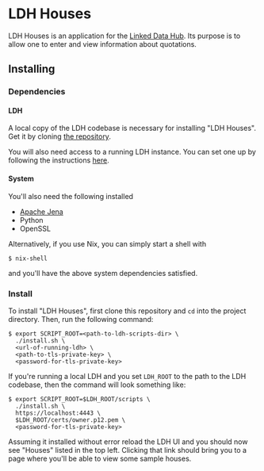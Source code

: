 # LDH Houses

LDH Houses is an application for the [Linked Data
Hub](https://github.com/AtomGraph/LinkedDataHub "Linked Data Hub").  Its purpose
is to allow one to enter and view information about quotations.

## Installing

### Dependencies

#### LDH

A local copy of the LDH codebase is necessary for installing "LDH Houses".  Get
it by cloning [the repository](https://github.com/AtomGraph/LinkedDataHub
"Linked Data Hub").

You will also need access to a running LDH instance.  You can set one up by
following the instructions
[here](https://github.com/AtomGraph/LinkedDataHub#setup "LDH setup").

#### System

You'll also need the following installed
* [Apache Jena](https://jena.apache.org/ "Apache Jena")
* Python
* OpenSSL

Alternatively, if you use Nix, you can simply start a shell with

    $ nix-shell

and you'll have the above system dependencies satisfied.

### Install

To install "LDH Houses", first clone this repository and `cd` into the project
directory.  Then, run the following command:

    $ export SCRIPT_ROOT=<path-to-ldh-scripts-dir> \
	  ./install.sh \
	  <url-of-running-ldh> \
	  <path-to-tls-private-key> \
	  <password-for-tls-private-key>

If you're running a local LDH and you set `LDH_ROOT` to the path to the LDH
codebase, then the command will look something like:

    $ export SCRIPT_ROOT=$LDH_ROOT/scripts \
	  ./install.sh \
	  https://localhost:4443 \
	  $LDH_ROOT/certs/owner.p12.pem \
	  <password-for-tls-private-key>

Assuming it installed without error reload the LDH UI and you should now see
"Houses" listed in the top left.  Clicking that link should bring you to a page
where you'll be able to view some sample houses.
